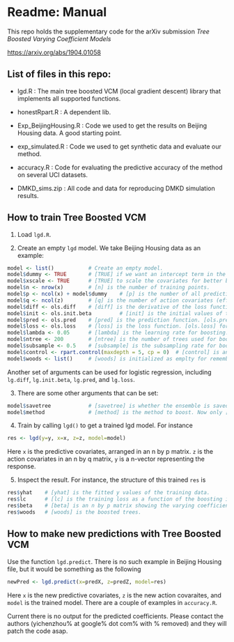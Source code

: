 # Readme: Manual

This repo holds the supplementary code for the arXiv submission *Tree Boosted Varying Coefficient Models*

https://arxiv.org/abs/1904.01058


## List of files in this repo:

+ lgd.R : The main tree boosted VCM (local gradient descent) library that implements all supported functions.

+ honestRpart.R : A dependent lib. 

+ Exp_BeijingHousing.R : Code we used to get the results on Beijing Housing data. A good starting point.

+ exp_simulated.R : Code we used to get synthetic data and evaluate our method.

+ accuracy.R : Code for evaluating the predictive accuracy of the method on several UCI datasets.

+ DMKD_sims.zip : All code and data for reproducing DMKD simulation results.

## How to train Tree Boosted VCM

1. Load `lgd.R`.

2. Create an empty `lgd` model. We take Beijing Housing data as an example:
```r
model <- list()           # Create an empty model.
model$dummy <- TRUE       # [TRUE] if we want an intercept term in the linear part. [FALSE] otherwise. 
model$xscale <- TRUE      # [TRUE] to scale the covariates for better boosting result. Always set to [TRUE].
model$n <- nrow(x)        # [n] is the number of training points.
model$p <- ncol(x) + model$dummy    # [p] is the number of all predictive covariates.
model$q <- ncol(z)        # [q] is the number of action covariates (effect modifiers).
model$diff <- ols.diff    # [diff] is the derivative of the loss function. [ols.diff] for ordinary least square (regression).
model$init <- ols.init.beta         # [init] is the initial values of the parameters. [ols.init.beta] for regression.
model$pred <- ols.pred    # [pred] is the prediction function. [ols.pred] for regression. 
model$loss <- ols.loss    # [loss] is the loss function. [ols.loss] for regression.
model$lambda <- 0.05      # [lambda] is the learning rate for boosting.
model$ntree <- 200        # [ntree] is the number of trees used for boosting.
model$subsample <- 0.5    # [subsample] is the subsampling rate for boosting.
model$control <- rpart.control(maxdepth = 5, cp = 0)  # [control] is an [rpart.control] object that tells how to trees.
model$woods <- list()     # [woods] is initialized as emplty for remembering the boosting history. 
```
Another set of arguments can be used for logistic regression, including `lg.diff`, `lg.init.beta`, `lg.pred`, and `lg.loss`. 

3. There are some other arguments that can be set:
```r
model$savetree            # [savetree] is whether the ensemble is saved. Set to [FALSE] when no need to make predictions.
model$method              # [method] is the method to boost. Now only [ordinary] works. Please leave empty.
```

4. Train by calling `lgd()` to get a trained lgd model. For instance
```r
res <- lgd(y=y, x=x, z=z, model=model)
```
Here `x` is the predictive covariates, arranged in an n by p matrix. `z` is the action covariates in an n by q matrix, `y` is a n-vector representing the response.

5. Inspect the result. For instance, the structure of this trained `res` is 
```r
res$yhat    # [yhat] is the fitted y values of the training data. 
res$lc      # [lc] is the training loss as a function of the boosting iterations.
res$beta    # [beta] is an n by p matrix showing the varying coefficients for every training point.
res$woods   # [woods] is the boosted trees.
```

## How to make new predictions with Tree Boosted VCM
Use the function `lgd.predict`. There is no such example in Beijing Housing file, but it would be something as the following
```r
newPred <- lgd.predict(x=predX, z=predZ, model=res)
```
Here `x` is the new predictive covariates, `z` is the new action covaraites, and `model` is the trained model. There are a couple of examples in `accuracy.R`.

Current there is no output for the predicted coefficients. Please contact the authors (yichenzhou% at google% dot com% with % removed) and they will patch the code asap.
